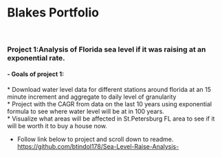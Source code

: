 <h1>Blakes Portfolio</h1><br>

<h3> Project 1:Analysis of Florida sea level if it was raising at an exponential rate.</h3<br> 
<h4>- Goals of project 1:</h4>
      * Download water level data for different stations around florida at an 15 minute increment and aggregate to daily level of granularity<br>
      * Project with the CAGR from data on the last 10 years using exponential formula to see where water level will be at in 100 years.<br>
      * Visualize what areas will be affected in St.Petersburg FL area to see if it will be worth it to buy a house now. <br>
      
- Follow link below to project and scroll down to readme. <br>
https://github.com/btindol178/Sea-Level-Raise-Analysis-
